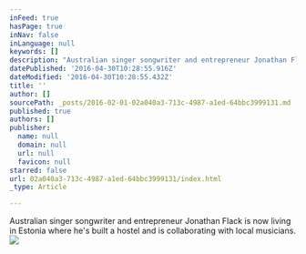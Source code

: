 ```yaml
---
inFeed: true
hasPage: true
inNav: false
inLanguage: null
keywords: []
description: "Australian singer songwriter and entrepreneur Jonathan Flack is now living in Estonia where he's built a hostel and is collaborating with local musicians."
datePublished: '2016-04-30T10:28:55.916Z'
dateModified: '2016-04-30T10:28:55.432Z'
title: ''
author: []
sourcePath: _posts/2016-02-01-02a040a3-713c-4987-a1ed-64bbc3999131.md
published: true
authors: []
publisher:
  name: null
  domain: null
  url: null
  favicon: null
starred: false
url: 02a040a3-713c-4987-a1ed-64bbc3999131/index.html
_type: Article

---
```

Australian singer songwriter and entrepreneur Jonathan Flack is now living in Estonia where he's built a hostel and is collaborating with local musicians.
![](https://the-grid-user-content.s3-us-west-2.amazonaws.com/921e5439-e916-4a3b-b61a-90a8c18d277d.jpg)